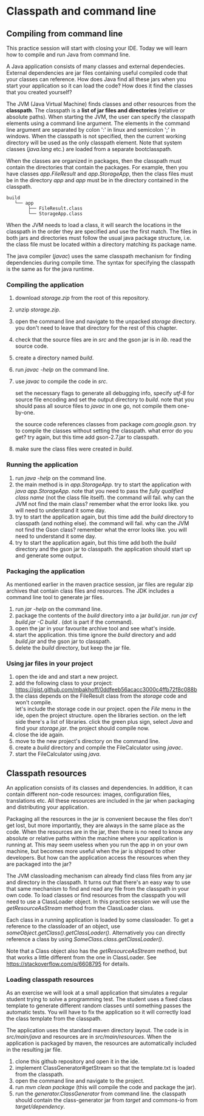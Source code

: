 # Classpath and command line

## Compiling from command line

This practice session will start with closing your IDE. 
Today we will learn how to compile and run Java from command line. 

A Java application consists of many classes and external dependecies. 
External dependencies are jar files containing useful compiled code that your classes can reference. 
How does Java find all these jars when you start your application so it can load the code? 
How does it find the classes that you created yourself? 
 
The JVM (Java Virtual Machine) finds classes and other resources from the **classpath**.
The classpath is a **list of jar files and directories** (relative or absolute paths).
When starting the JVM, the user can specify the classpath elements using a command line argument.
The elements in the command line argument are separated by colon ':' in linux and semicolon ';' in windows. 
When the classpath is not specified, then the current working directory will be used as the only classpath element. 
Note that system classes (*java.lang* etc.) are loaded from a separate bootclasspath. 

When the classes are organized in packages, then the classpath must contain the directories that contain the packages.
For example, then you have classes *app.FileResult* and *app.StorageApp*, then the class files must be in the directory *app* and *app* must be in the directory contained in the classpath. 

    build
       └── app
            ├── FileResult.class
            └── StorageApp.class

When the JVM needs to load a class, it will search the locations in the classpath in the order they are specified and use the first match.
The files in both jars and directories must follow the usual java package structure, i.e. the class file must be located within a directory matching its package name. 

The java compiler (*javac*) uses the same classpath mechanism for finding dependencies during compile time. 
The syntax for specifying the classpath is the same as for the java runtime. 

### Compiling the application

1. download *storage.zip* from the root of this repository.
2. unzip *storage.zip*.
3. open the command line and navigate to the unpacked *storage* directory. 
   you don't need to leave that directory for the rest of this chapter.  
4. check that the source files are in *src* and the gson jar is in *lib*. 
   read the source code.  
5. create a directory named *build*.
6. run *javac -help* on the command line.
7. use *javac* to compile the code in *src*. 
   
   set the necessary flags to generate all debugging info, specify *utf-8* for source file encoding and set the output directory to *build*. 
   note that you should pass all source files to *javac* in one go, not compile them one-by-one.   
   
   the source code references classes from package *com.google.gson*. 
   try to compile the classes without setting the classpath. 
   what error do you get? 
   try again, but this time add gson-2.7.jar to classpath. 

8. make sure the class files were created in *build*. 

### Running the application 

1. run *java -help* on the command line.
2. the main method is in *app.StorageApp*. 
   try to start the application with *java app.StorageApp*.
   note that you need to pass the *fully qualified class name* (not the class file itself).
   the command will fail. why can the JVM not find the main class?
   remember what the error looks like. you will need to understand it some day. 
3. try to start the application again, but this time add the *build* directory to classpath (and nothing else).
   the command will fail. why can the JVM not find the Gson class?
   remember what the error looks like. you will need to understand it some day. 
4. try to start the application again, but this time add both the *build* directory and the gson jar to classpath.
   the application should start up and generate some output.

### Packaging the application

As mentioned earlier in the maven practice session, jar files are regular zip archives that contain class files and resources. 
The JDK includes a command line tool to generate jar files. 

1. run *jar -help* on the command line.
2. package the contents of the *build* directory into a jar *build.jar*. 
   run *jar cvf build.jar -C build .* (dot is part if the command).
3. open the jar in your favourite archive tool and see what's inside.
4. start the application. 
   this time ignore the *build* directory and add *build.jar* and the gson jar to classpath. 
5. delete the *build* directory, but keep the jar file.

### Using jar files in your project

1. open the ide and and start a new project.
2. add the following class to your project: 
   https://gist.github.com/mbakhoff/0ddfeeb56acacc3000c4ffb72f8c088b 
3. the class depends on the FileResult class from the *storage* code and won't compile.  
   let's include the storage code in our project.
   open the *File* menu in the ide, open the project structure. 
   open the libraries section. 
   on the left side there's a list of libraries. 
   click the green plus sign, select *Java* and find your *storage.jar*.
   the project should compile now. 
4. close the ide again.
5. move to the new project's directory on the command line.
6. create a *build* directory and compile the FileCalculator using *javac*.
7. start the FileCalculator using *java*. 

## Classpath resources

An application consists of its classes and dependencies. 
In addition, it can contain different non-code resources: images, configuration files, translations etc.
All these resources are included in the jar when packaging and distributing your application.

Packaging all the resources in the jar is convenient because the files don't get lost, but more importantly, they are always in the same place as the code.
When the resources are in the jar, then there is no need to know any absolute or relative paths within the machine where your application is running at.
This may seem useless when you run the app in on your own machine, but becomes more useful when the jar is shipped to other developers. 
But how can the application access the resources when they are packaged into the jar? 

The JVM classloading mechanism can already find class files from any jar and directory in the classpath. 
It turns out that there's an easy way to use that same mechanism to find and read any file from the classpath in your own code. 
To load classes or find resources from the classpath you will need to use a ClassLoader object.
In this practice session we will use the *getResourceAsStream* method from the ClassLoader class. 

Each class in a running application is loaded by some classloader. 
To get a reference to the classloader of an object, use *someObject.getClass().getClassLoader()*. 
Alternatively you can directly reference a class by using *SomeClass.class.getClassLoader()*.

Note that a Class object also has the *getResourceAsStream* method, but that works a little different from the one in ClassLoader. 
See https://stackoverflow.com/q/6608795 for details. 

### Loading classpath resources

As an exercise we will look at a small application that simulates a regular student trying to solve a programming test. 
The student uses a fixed class template to generate different random classes until something passes the automatic tests.
You will have to fix the application so it will correctly load the class template from the classpath.

The application uses the standard maven directory layout. 
The code is in *src/main/java* and resources are in *src/main/resources*.
When the application is packaged by maven, the resources are automatically included in the resulting jar file.

1. clone this github repository and open it in the ide.  
2. implement ClassGenerator#getStream so that the template.txt is loaded from the classpath.  
3. open the command line and navigate to the project.
4. run *mvn clean package* (this will compile the code and package the jar).
5. run the *generator.ClassGenerator* from command line. 
   the classpath should contain the class-generator jar from *target* and commons-io from *target/dependency*.
